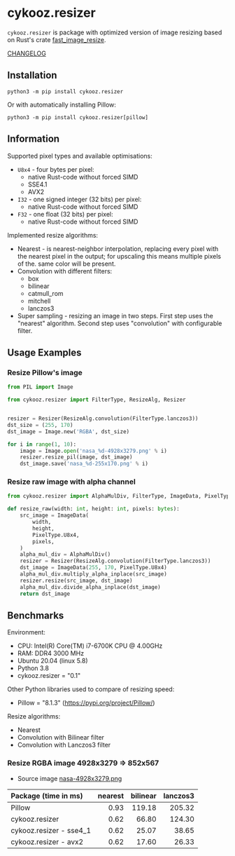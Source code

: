 # cykooz.resizer

```cykooz.resizer``` is package with optimized version of image resizing
based on Rust's crate [fast_image_resize](https://crates.io/crates/fast_image_resize).

[CHANGELOG](https://github.com/Cykooz/cykooz.resizer/blob/main/CHANGES.md)

## Installation

```shell
python3 -m pip install cykooz.resizer
```

Or with automatically installing Pillow:

```shell
python3 -m pip install cykooz.resizer[pillow]
```

## Information

Supported pixel types and available optimisations:
- ``U8x4`` - four bytes per pixel:
  - native Rust-code without forced SIMD
  - SSE4.1
  - AVX2
- ``I32`` - one signed integer (32 bits) per pixel:
  - native Rust-code without forced SIMD
- ``F32`` - one float (32 bits) per pixel:
  - native Rust-code without forced SIMD

Implemented resize algorithms:
- Nearest - is nearest-neighbor interpolation, replacing every pixel with the 
  nearest pixel in the output; for upscaling this means multiple pixels of the.
  same color will be present.
- Convolution with different filters:
  - box
  - bilinear
  - catmull_rom
  - mitchell
  - lanczos3
- Super sampling - resizing an image in two steps.
  First step uses the "nearest" algorithm. Second step uses "convolution" 
  with configurable filter.


## Usage Examples

### Resize Pillow's image

```python
from PIL import Image

from cykooz.resizer import FilterType, ResizeAlg, Resizer


resizer = Resizer(ResizeAlg.convolution(FilterType.lanczos3))
dst_size = (255, 170)
dst_image = Image.new('RGBA', dst_size)

for i in range(1, 10):
    image = Image.open('nasa_%d-4928x3279.png' % i)
    resizer.resize_pil(image, dst_image)
    dst_image.save('nasa_%d-255x170.png' % i)
```

### Resize raw image with alpha channel

```python
from cykooz.resizer import AlphaMulDiv, FilterType, ImageData, PixelType, ResizeAlg, Resizer

def resize_raw(width: int, height: int, pixels: bytes):
    src_image = ImageData(
        width,
        height,
        PixelType.U8x4,
        pixels,
    )
    alpha_mul_div = AlphaMulDiv()
    resizer = Resizer(ResizeAlg.convolution(FilterType.lanczos3))
    dst_image = ImageData(255, 170, PixelType.U8x4)
    alpha_mul_div.multiply_alpha_inplace(src_image)
    resizer.resize(src_image, dst_image)
    alpha_mul_div.divide_alpha_inplace(dst_image)    
    return dst_image
```

## Benchmarks

Environment:
- CPU: Intel(R) Core(TM) i7-6700K CPU @ 4.00GHz
- RAM: DDR4 3000 MHz
- Ubuntu 20.04 (linux 5.8)
- Python 3.8
- cykooz.resizer = "0.1"

Other Python libraries used to compare of resizing speed:
- Pillow = "8.1.3" (https://pypi.org/project/Pillow/)

Resize algorithms:
- Nearest
- Convolution with Bilinear filter
- Convolution with Lanczos3 filter

### Resize RGBA image 4928x3279 => 852x567

- Source image [nasa-4928x3279.png](https://github.com/Cykooz/cykooz.resizer/blob/main/tests/data/nasa-4928x3279.png)

| Package (time in ms)    |   nearest |   bilinear |   lanczos3 |
|:------------------------|----------:|-----------:|-----------:|
| Pillow                  |      0.93 |     119.18 |     205.32 |
| cykooz.resizer          |      0.62 |      66.80 |     124.30 |
| cykooz.resizer - sse4_1 |      0.62 |      25.07 |      38.65 |
| cykooz.resizer - avx2   |      0.62 |      17.60 |      26.33 |
